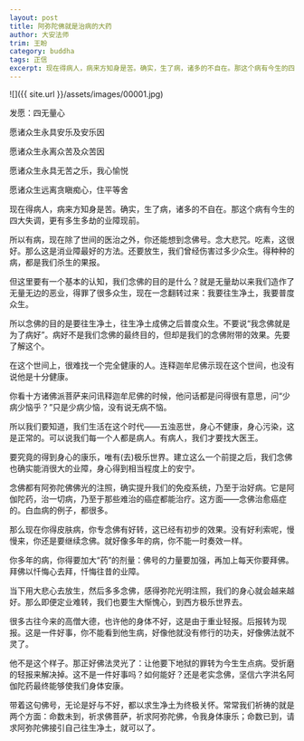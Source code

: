 ```yaml
---
layout: post
title: 阿弥陀佛就是治病的大药
author: 大安法师
trim: 王盼
category: buddha
tags: 正信
excerpt: 现在得病人，病来方知身是苦。确实，生了病，诸多的不自在。那这个病有今生的四大失调，更有多生多劫的业障现前。
---
```


![]({{ site.url }}/assets/images/00001.jpg)

发愿：四无量心

愿诸众生永具安乐及安乐因

愿诸众生永离众苦及众苦因

愿诸众生永具无苦之乐，我心愉悦

愿诸众生远离贪瞋痴心，住平等舍

现在得病人，病来方知身是苦。确实，生了病，诸多的不自在。那这个病有今生的四大失调，更有多生多劫的业障现前。

所以有病，现在除了世间的医治之外，你还能想到念佛号。念大悲咒。吃素，这很好。那么这是消业障最好的方法。还要放生，我们曾经伤害过多少众生。得种种的病，都是我们杀生的果报。

但这里要有一个基本的认知，我们念佛的目的是什么？就是无量劫以来我们造作了无量无边的恶业，得罪了很多众生，现在一念翻转过来：我要往生净土，我要普度众生。

所以念佛的目的是要往生净土，往生净土成佛之后普度众生。不要说“我念佛就是为了病好”。病好不是我们念佛的最终目的，但却是我们的念佛附带的效果。先要了解这个。

在这个世间上，很难找一个完全健康的人。连释迦牟尼佛示现在这个世间，也没有说他是十分健康。

你看十方诸佛派菩萨来问讯释迦牟尼佛的时候，他问话都是问得很有意思，问“少病少恼乎？”只是少病少恼，没有说无病不恼。

所以我们要知道，我们生活在这个时代——五浊恶世，身心不健康，身心污染，这是正常的。可以说我们每一个人都是病人。有病人，我们才要找大医王。

要究竟的得到身心的康乐，唯有(去)极乐世界。建立这么一个前提之后，我们念佛也确实能消很大的业障，身心得到相当程度上的安宁。

念佛都有阿弥陀佛佛光的注照，确实提升我们的免疫系统，乃至于治好病。它是阿伽陀药，治一切病，乃至于那些难治的癌症都能治疗。这方面——念佛治愈癌症的。白血病的例子，都很多。

那么现在你得皮肤病，你专念佛有好转，这已经有初步的效果。没有好利索呢，慢慢来，你还是要继续念佛。就好像多年的病，你不能一时奏效一样。

你多年的病，你得要加大“药”的剂量：佛号的力量要加强，再加上每天你要拜佛。拜佛以忏悔心去拜，忏悔往昔的业障。

当下用大悲心去放生，然后多多念佛，感得弥陀光明注照，我们的身心就会越来越好。那么即便定业难转，我们也要生大惭愧心，到西方极乐世界去。

很多古往今来的高僧大德，也许他的身体不好，这是由于重业轻报。后报转为现报。这是一件好事，你不能看到他生病，好像他就没有修行的功夫，好像佛法就不灵了。

他不是这个样子。那正好佛法灵光了：让他要下地狱的罪转为今生生点病。受折磨的轻报来解决掉。这不是一件好事吗？如何能好？还是老实念佛，坚信六字洪名阿伽陀药最终能够使我们身体安康。

带着这句佛号，无论是好与不好，都以求生净土为终极关怀。常常我们祈祷的就是两个方面：命数未到，祈求佛菩萨，祈求阿弥陀佛，令我身体康乐；命数已到，请求阿弥陀佛接引自己往生净土，就可以了。
